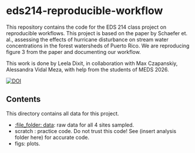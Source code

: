 # eds214-reproducible-workflow

This repository contains the code for the EDS 214 class project on reproducible workflows. This project is based on the paper by Schaefer et. al., assessing the effects of hurricane disturbance on stream water concentrations in the forest watersheds of Puerto Rico. We are reproducing figure 3 from the paper and documenting our workflow.

This work is done by Leela Dixit, in collaboration with Max Czapanskiy, Alessandra Vidal Meza, with help from the students of MEDS 2026.

[![DOI](https://www.cambridge.org/core/journals/journal-of-tropical-ecology/article/effects-of-hurricane-disturbance-on-stream-water-concentrations-and-fluxes-in-eight-tropical-forest-watersheds-of-the-luquillo-experimental-forest-puerto-rico/2511D4A53DA2C95406014ED75441E77B)](https://doi.org/10.1017/s0266467400001358)

## Contents
This directory contains all data for this project.
- [:file\_folder: data](/data_raw): raw data for all 4 sites sampled.
- scratch : practice code. Do not trust this code! See (insert analysis folder here) for accurate code.
- figs: plots.